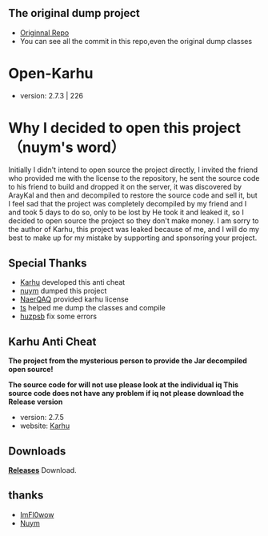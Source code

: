 # 

## The original dump project
- [Originnal Repo](https://github.com/nuym/Open-Karhu)
- You can see all the commit in this repo,even the original dump classes



# Open-Karhu
- version: 2.7.3 | 226
# Why I decided to open this project （nuym's word）
Initially I didn't intend to open source the project directly, I invited the friend who provided me with the license to the repository, he sent the source code to his friend to build and dropped it on the server, it was discovered by ArayKal and then and decompiled to restore the source code and sell it, but I feel sad that the project was completely decompiled by my friend and I and took 5 days to do so, only to be lost by He took it and leaked it, so I decided to open source the project so they don't make money. I am sorry to the author of Karhu, this project was leaked because of me, and I will do my best to make up for my mistake by supporting and sponsoring your project.

## Special Thanks
- [Karhu](https://www.karhu.ac/) developed this anti cheat
- [nuym](https://github.com/nuym) dumped this project
- [NaerQAQ](https://github.com/NaerQAQ) provided karhu license
- [ts](https://github.com/uniformization) helped me dump the classes and compile
- [huzpsb](https://github.com/huzpsb) fix some errors



## Karhu Anti Cheat ##
**The project from the mysterious person to provide the Jar decompiled open source!**

**The source code for will not use please look at the individual iq This source code does not have any problem if iq not please download the Release version**

* version: 2.7.5
* website: [Karhu](https://karhu.ac)
## Downloads
**[Releases](https://github.com/Araykal/Open-Karhu/releases)** Download.
## thanks
* [ImFl0wow](https://github.com/ImFl0wow)
* [Nuym](https://github.com/nuym)
